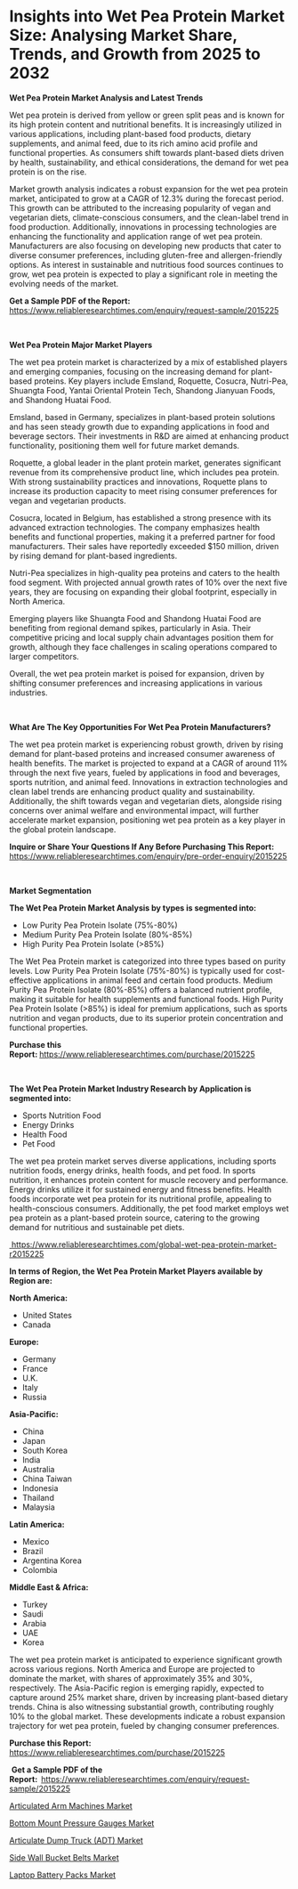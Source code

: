 <p><h1>Insights into Wet Pea Protein Market Size: Analysing Market Share, Trends, and Growth from 2025 to 2032</h1></p><p><strong>Wet Pea Protein Market Analysis and Latest Trends</strong></p>
<p><p>Wet pea protein is derived from yellow or green split peas and is known for its high protein content and nutritional benefits. It is increasingly utilized in various applications, including plant-based food products, dietary supplements, and animal feed, due to its rich amino acid profile and functional properties. As consumers shift towards plant-based diets driven by health, sustainability, and ethical considerations, the demand for wet pea protein is on the rise.</p><p>Market growth analysis indicates a robust expansion for the wet pea protein market, anticipated to grow at a CAGR of 12.3% during the forecast period. This growth can be attributed to the increasing popularity of vegan and vegetarian diets, climate-conscious consumers, and the clean-label trend in food production. Additionally, innovations in processing technologies are enhancing the functionality and application range of wet pea protein. Manufacturers are also focusing on developing new products that cater to diverse consumer preferences, including gluten-free and allergen-friendly options. As interest in sustainable and nutritious food sources continues to grow, wet pea protein is expected to play a significant role in meeting the evolving needs of the market.</p></p>
<p><strong>Get a Sample PDF of the Report:&nbsp;</strong> <a href="https://www.reliableresearchtimes.com/enquiry/request-sample/2015225?utm_campaign=3444&utm_medium=2&utm_source=Github&utm_content=ia&utm_term=29032025&utm_id=wet-pea-protein">https://www.reliableresearchtimes.com/enquiry/request-sample/2015225</a></p>
<p>&nbsp;</p>
<p><strong>Wet Pea Protein Major Market Players</strong></p>
<p><p>The wet pea protein market is characterized by a mix of established players and emerging companies, focusing on the increasing demand for plant-based proteins. Key players include Emsland, Roquette, Cosucra, Nutri-Pea, Shuangta Food, Yantai Oriental Protein Tech, Shandong Jianyuan Foods, and Shandong Huatai Food.</p><p>Emsland, based in Germany, specializes in plant-based protein solutions and has seen steady growth due to expanding applications in food and beverage sectors. Their investments in R&D are aimed at enhancing product functionality, positioning them well for future market demands.</p><p>Roquette, a global leader in the plant protein market, generates significant revenue from its comprehensive product line, which includes pea protein. With strong sustainability practices and innovations, Roquette plans to increase its production capacity to meet rising consumer preferences for vegan and vegetarian products.</p><p>Cosucra, located in Belgium, has established a strong presence with its advanced extraction technologies. The company emphasizes health benefits and functional properties, making it a preferred partner for food manufacturers. Their sales have reportedly exceeded $150 million, driven by rising demand for plant-based ingredients.</p><p>Nutri-Pea specializes in high-quality pea proteins and caters to the health food segment. With projected annual growth rates of 10% over the next five years, they are focusing on expanding their global footprint, especially in North America.</p><p>Emerging players like Shuangta Food and Shandong Huatai Food are benefiting from regional demand spikes, particularly in Asia. Their competitive pricing and local supply chain advantages position them for growth, although they face challenges in scaling operations compared to larger competitors.</p><p>Overall, the wet pea protein market is poised for expansion, driven by shifting consumer preferences and increasing applications in various industries.</p></p>
<p>&nbsp;</p>
<p><strong>What Are The Key Opportunities For Wet Pea Protein Manufacturers?</strong></p>
<p><p>The wet pea protein market is experiencing robust growth, driven by rising demand for plant-based proteins and increased consumer awareness of health benefits. The market is projected to expand at a CAGR of around 11% through the next five years, fueled by applications in food and beverages, sports nutrition, and animal feed. Innovations in extraction technologies and clean label trends are enhancing product quality and sustainability. Additionally, the shift towards vegan and vegetarian diets, alongside rising concerns over animal welfare and environmental impact, will further accelerate market expansion, positioning wet pea protein as a key player in the global protein landscape.</p></p>
<p><strong>Inquire or Share Your Questions If Any Before Purchasing This Report:</strong> <a href="https://www.reliableresearchtimes.com/enquiry/pre-order-enquiry/2015225?utm_campaign=3444&utm_medium=2&utm_source=Github&utm_content=ia&utm_term=29032025&utm_id=wet-pea-protein">https://www.reliableresearchtimes.com/enquiry/pre-order-enquiry/2015225</a></p>
<p>&nbsp;</p>
<p><strong>Market Segmentation</strong></p>
<p><strong>The Wet Pea Protein Market Analysis by types is segmented into:</strong></p>
<p><ul><li>Low Purity Pea Protein Isolate (75%-80%)</li><li>Medium Purity Pea Protein Isolate (80%-85%)</li><li>High Purity Pea Protein Isolate (>85%)</li></ul></p>
<p><p>The Wet Pea Protein market is categorized into three types based on purity levels. Low Purity Pea Protein Isolate (75%-80%) is typically used for cost-effective applications in animal feed and certain food products. Medium Purity Pea Protein Isolate (80%-85%) offers a balanced nutrient profile, making it suitable for health supplements and functional foods. High Purity Pea Protein Isolate (>85%) is ideal for premium applications, such as sports nutrition and vegan products, due to its superior protein concentration and functional properties.</p></p>
<p><strong>Purchase this Report:&nbsp;</strong><a href="https://www.reliableresearchtimes.com/purchase/2015225?utm_campaign=3444&utm_medium=2&utm_source=Github&utm_content=ia&utm_term=29032025&utm_id=wet-pea-protein">https://www.reliableresearchtimes.com/purchase/2015225</a></p>
<p>&nbsp;</p>
<p><strong>The Wet Pea Protein Market Industry Research by Application is segmented into:</strong></p>
<p><ul><li>Sports Nutrition Food</li><li>Energy Drinks</li><li>Health Food</li><li>Pet Food</li></ul></p>
<p><p>The wet pea protein market serves diverse applications, including sports nutrition foods, energy drinks, health foods, and pet food. In sports nutrition, it enhances protein content for muscle recovery and performance. Energy drinks utilize it for sustained energy and fitness benefits. Health foods incorporate wet pea protein for its nutritional profile, appealing to health-conscious consumers. Additionally, the pet food market employs wet pea protein as a plant-based protein source, catering to the growing demand for nutritious and sustainable pet diets.</p></p>
<p><a href="https://www.reliableresearchtimes.com/global-wet-pea-protein-market-r2015225?utm_campaign=3444&utm_medium=2&utm_source=Github&utm_content=ia&utm_term=29032025&utm_id=wet-pea-protein">&nbsp;https://www.reliableresearchtimes.com/global-wet-pea-protein-market-r2015225</a></p>
<p><strong>In terms of Region, the Wet Pea Protein Market Players available by Region are:</strong></p>
<p>
    <p> <strong> North America: </strong>
        <ul>
            <li>United States</li>
            <li>Canada</li>
        </ul>
        </p> 
    <p> <strong> Europe: </strong>
        <ul>
            <li>Germany</li>
            <li>France</li>
            <li>U.K.</li>
            <li>Italy</li>
            <li>Russia</li>
        </ul>
        </p> 
    <p> <strong> Asia-Pacific: </strong>
        <ul>
            <li>China</li>
            <li>Japan</li>
            <li>South Korea</li>
            <li>India</li>
            <li>Australia</li>
            <li>China Taiwan</li>
            <li>Indonesia</li>
            <li>Thailand</li>
            <li>Malaysia</li>
        </ul>
        </p> 
    <p> <strong> Latin America: </strong>
        <ul>
            <li>Mexico</li>
            <li>Brazil</li>
            <li>Argentina Korea</li>
            <li>Colombia</li>
        </ul>
        </p> 
    <p> <strong> Middle East & Africa: </strong>
        <ul>
            <li>Turkey</li>
            <li>Saudi</li>
            <li>Arabia</li>
            <li>UAE</li>
            <li>Korea</li>
        </ul>
    </p>
    </p>
<p><p>The wet pea protein market is anticipated to experience significant growth across various regions. North America and Europe are projected to dominate the market, with shares of approximately 35% and 30%, respectively. The Asia-Pacific region is emerging rapidly, expected to capture around 25% market share, driven by increasing plant-based dietary trends. China is also witnessing substantial growth, contributing roughly 10% to the global market. These developments indicate a robust expansion trajectory for wet pea protein, fueled by changing consumer preferences.</p></p>
<p><strong>Purchase this Report: </strong><a href="https://www.reliableresearchtimes.com/purchase/2015225?utm_campaign=3444&utm_medium=2&utm_source=Github&utm_content=ia&utm_term=29032025&utm_id=wet-pea-protein">https://www.reliableresearchtimes.com/purchase/2015225</a></p>
<p>&nbsp;<strong>Get a Sample PDF of the Report:&nbsp;&nbsp;</strong><a href="https://www.reliableresearchtimes.com/enquiry/request-sample/2015225?utm_campaign=3444&utm_medium=2&utm_source=Github&utm_content=ia&utm_term=29032025&utm_id=wet-pea-protein">https://www.reliableresearchtimes.com/enquiry/request-sample/2015225</a></p>
<p><strong></strong></p>
<p><p><a href="https://www.linkedin.com/pulse/122-cagr-forecast-forthe-articulated-arm-machines-marketfrom-a7kkc?utm_campaign=3444&utm_medium=2&utm_source=Github&utm_content=ia&utm_term=29032025&utm_id=wet-pea-protein">Articulated Arm Machines Market</a></p><p><a href="https://www.linkedin.com/pulse/impressive-size-global-bottom-mount-pressure-gauges-market-set-bc91c?utm_campaign=3444&utm_medium=2&utm_source=Github&utm_content=ia&utm_term=29032025&utm_id=wet-pea-protein">Bottom Mount Pressure Gauges Market</a></p><p><a href="https://www.linkedin.com/pulse/in-depth-articulate-dump-truck-adt-market-analysis-expansion-jycxc?utm_campaign=3444&utm_medium=2&utm_source=Github&utm_content=ia&utm_term=29032025&utm_id=wet-pea-protein">Articulate Dump Truck (ADT) Market</a></p><p><a href="https://www.linkedin.com/pulse/detailed-examination-side-wall-bucket-belts-market-size-pe7jc?utm_campaign=3444&utm_medium=2&utm_source=Github&utm_content=ia&utm_term=29032025&utm_id=wet-pea-protein">Side Wall Bucket Belts Market</a></p><p><a href="https://github.com/sanokdagada01/Market-Research-Report-List-1/blob/main/laptop-battery-packs-market.md?utm_campaign=3444&utm_medium=2&utm_source=Github&utm_content=ia&utm_term=29032025&utm_id=wet-pea-protein">Laptop Battery Packs Market</a></p></p>